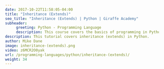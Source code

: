 ```yaml
---
date: 2017-10-22T11:58:05-04:00
title: "Inheritance (Extends)"
seo_title: "Inheritance (Extends) | Python | Giraffe Academy"
subheader:
     greeting: Python - Programming Language
     description: This course covers the basics of programming in Python. Work your way through the videos and we'll teach you everything you need to know to start your programming journey!
description: This tutorial covers inheritance (extends) in Python.
author: Mike Dane
image: inheritance-(extends).png
video: z6MCR2O0yak
url: /programming-languages/python/inheritance-(extends)/
weight: 34
---
```

